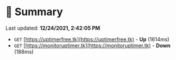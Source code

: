# 📖 Summary
Last updated: **12/24/2021, 2:42:05 PM**

- `GET` [https://uptimerfree.tk](https://uptimerfree.tk) - **Up** (1614ms)
- `GET` [https://monitoruptimer.tk](https://monitoruptimer.tk) - **Down** (188ms)
